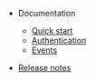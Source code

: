 * Documentation

  * [Quick start](README.md)
  * [Authentication](authentication.md)
  * [Events](events.md)

* [Release notes](release.md)
